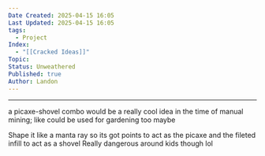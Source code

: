 ```yaml
---
Date Created: 2025-04-15 16:05
Last Updated: 2025-04-15 16:05
tags:
  - Project
Index:
  - "[[Cracked Ideas]]"
Topic: 
Status: Unweathered
Published: true
Author: Landon
---
```

---



a picaxe-shovel combo would be a really cool idea in the time of manual mining; like could be used for gardening too maybe

Shape it like a manta ray so its got points to act as the picaxe and the fileted infill to act as a shovel 
	Really dangerous around kids though lol



